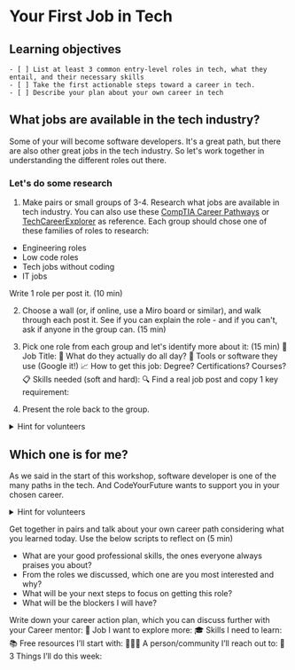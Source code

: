 # Your First Job in Tech

## Learning objectives

```objectives
- [ ] List at least 3 common entry-level roles in tech, what they entail, and their necessary skills
- [ ] Take the first actionable steps toward a career in tech. 
- [ ] Describe your plan about your own career in tech
```

## What jobs are available in the tech industry? 

Some of your will become software developers. It's a great path, but there are also other great jobs in the tech industry. So let's work together in understanding the different roles out there.

### Let's do some research 

1.  Make pairs or small groups of 3-4. Research what jobs are available in tech industry. You can also use these [CompTIA Career Pathways](https://www.comptia.org/en/explore-careers/job-roles/?page=1&category=all) or 
[TechCareerExplorer](https://www.careerexplorer.com/careers/?industry=42) as reference. Each group should chose one of these families of roles to research: 
- Engineering roles 
- Low code roles 
- Tech jobs without coding
- IT jobs 

Write 1 role per post it. (10 min)

2. Choose a wall (or, if online, use a Miro board or similar), and walk through each post it. See if you can explain the role - and if you can't, ask if anyone in the group can. (15 min)

3. Pick one role from each group and let's identify more about it: (15 min)
   🎯 Job Title: 
   🧠 What do they actually do all day?
   💬 Tools or software they use (Google it!)
   📈 How to get this job: Degree? Certifications? Courses?
   📋 Skills needed (soft and hard):
   🔍 Find a real job post and copy 1 key requirement:

4. Present the role back to the group.

<details>

<summary>Hint for volunteers</summary>

Make sure we've covered:

* Engineering roles: Software developer, Quality Engineer, System Reliability Engineer 
* Low code roles: Low-code Dev and No-code Dev, Wordpress Developer, Database administrator
* Jobs in tech without coding: Scrum Master, Manual tester, Business Analyst, 
* IT Jobs: IT Analyst, IT Support

</details>


## Which one is for me?

As we said in the start of this workshop, software developer is one of the many paths in the tech. And CodeYourFuture wants to support you in your chosen career.

<details>

<summary>Hint for volunteers</summary>

Focus on transferrable skills and new skills, as well as what is their reality and availablity to get ready for it

</details>

Get together in pairs and talk about your own career path considering what you learned today. Use the below scripts to reflect on (5 min)
- What are your good professional skills, the ones everyone always praises you about?
- From the roles we discussed, which one are you most interested and why?
- What will be your next steps to focus on getting this role?
- What will be the blockers I will have?

Write down your career action plan, which you can discuss further with your Career mentor:
💼 Job I want to explore more:
🎓 Skills I need to learn:
📚 Free resources I’ll start with:
🧑‍🤝‍🧑 A person/community I’ll reach out to:
📆 3 Things I’ll do this week: